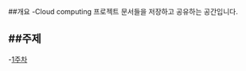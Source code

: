 ##개요
 -Cloud computing 프로젝트 문서들을 저장하고 공유하는 공간입니다.
 
 

##주제
 -


-[1주차](https://github.com/seoyo1/Cloud-Computing/blob/master/Week1)

